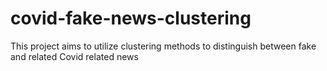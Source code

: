 # covid-fake-news-clustering
This project aims to utilize clustering methods to distinguish between fake and related Covid related news
